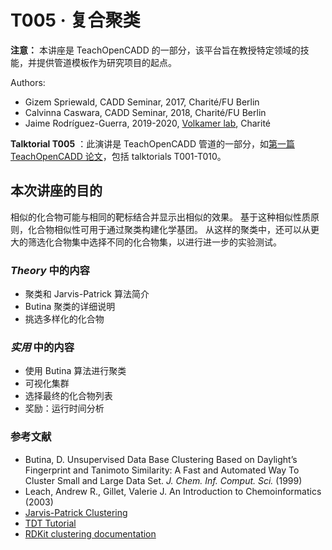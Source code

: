 # T005 · 复合聚类

 **注意：** 本讲座是 TeachOpenCADD 的一部分，该平台旨在教授特定领域的技能，并提供管道模板作为研究项目的起点。

Authors:

- Gizem Spriewald, CADD Seminar, 2017, Charité/FU Berlin
- Calvinna Caswara, CADD Seminar, 2018, Charité/FU Berlin
- Jaime Rodríguez-Guerra, 2019-2020, [Volkamer lab](https://volkamerlab.org), Charité


 **Talktorial T005** ：此演讲是 TeachOpenCADD 管道的一部分，如[第一篇 TeachOpenCADD 论文](https://jcheminf.biomedcentral.com/articles/10.1186/s13321-019-0351-x)，包括 talktorials T001-T010。


## 本次讲座的目的


<!-- TODO: The wording of this paragraph is confusing -->

相似的化合物可能与相同的靶标结合并显示出相似的效果。
基于这种相似性质原则，化合物相似性可用于通过聚类构建化学基团。
从这样的聚类中，还可以从更大的筛选化合物集中选择不同的化合物集，以进行进一步的实验测试。


### _Theory_ 中的内容

* 聚类和 Jarvis-Patrick 算法简介
* Butina 聚类的详细说明
* 挑选多样化的化合物

### _实用_ 中的内容

* 使用 Butina 算法进行聚类
* 可视化集群
* 选择最终的化合物列表
* 奖励：运行时间分析

### 参考文献

* Butina, D. Unsupervised Data Base Clustering Based on Daylight’s Fingerprint and Tanimoto Similarity: A Fast and Automated Way To Cluster Small and Large Data Set. _J. Chem. Inf. Comput. Sci._ (1999)
* Leach, Andrew R., Gillet, Valerie J. An Introduction to Chemoinformatics (2003)
* [Jarvis-Patrick Clustering](http://www.improvedoutcomes.com/docs/WebSiteDocs/Clustering/Jarvis-Patrick_Clustering_Overview.htm)
* [TDT Tutorial](https://github.com/sriniker/TDT-tutorial-2014/blob/master/TDT_challenge_tutorial.ipynb)
* [RDKit clustering documentation](http://rdkit.org/docs/Cookbook.html#clustering-molecules)
